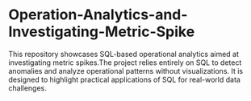 # Operation-Analytics-and-Investigating-Metric-Spike
This repository showcases SQL-based operational analytics aimed at investigating metric spikes.The project relies entirely on SQL to detect anomalies and analyze operational patterns without visualizations. It is designed to highlight practical applications of SQL for real-world data challenges.
